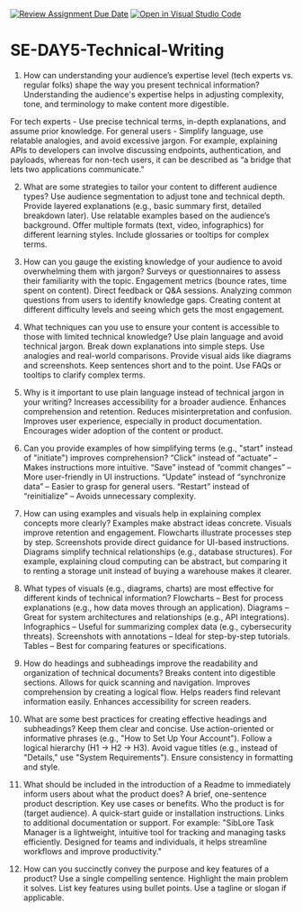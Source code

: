 [![Review Assignment Due Date](https://classroom.github.com/assets/deadline-readme-button-22041afd0340ce965d47ae6ef1cefeee28c7c493a6346c4f15d667ab976d596c.svg)](https://classroom.github.com/a/zsAR-pyY)
[![Open in Visual Studio Code](https://classroom.github.com/assets/open-in-vscode-2e0aaae1b6195c2367325f4f02e2d04e9abb55f0b24a779b69b11b9e10269abc.svg)](https://classroom.github.com/online_ide?assignment_repo_id=18403946&assignment_repo_type=AssignmentRepo)
# SE-DAY5-Technical-Writing
1. How can understanding your audience’s expertise level (tech experts vs. regular folks) shape the way you present technical information?
Understanding the audience's expertise helps in adjusting complexity, tone, and terminology to make content more digestible.

For tech experts - Use precise technical terms, in-depth explanations, and assume prior knowledge.
For general users - Simplify language, use relatable analogies, and avoid excessive jargon.
For example, explaining APIs to developers can involve discussing endpoints, authentication, and payloads, whereas for non-tech users, it can be described as “a bridge that lets two applications communicate.”

2. What are some strategies to tailor your content to different audience types?
Use audience segmentation to adjust tone and technical depth.
Provide layered explanations (e.g., basic summary first, detailed breakdown later).
Use relatable examples based on the audience’s background.
Offer multiple formats (text, video, infographics) for different learning styles.
Include glossaries or tooltips for complex terms.
3. How can you gauge the existing knowledge of your audience to avoid overwhelming them with jargon?
Surveys or questionnaires to assess their familiarity with the topic.
Engagement metrics (bounce rates, time spent on content).
Direct feedback or Q&A sessions.
Analyzing common questions from users to identify knowledge gaps.
Creating content at different difficulty levels and seeing which gets the most engagement.
4. What techniques can you use to ensure your content is accessible to those with limited technical knowledge?
Use plain language and avoid technical jargon.
Break down explanations into simple steps.
Use analogies and real-world comparisons.
Provide visual aids like diagrams and screenshots.
Keep sentences short and to the point.
Use FAQs or tooltips to clarify complex terms.
5. Why is it important to use plain language instead of technical jargon in your writing?
Increases accessibility for a broader audience.
Enhances comprehension and retention.
Reduces misinterpretation and confusion.
Improves user experience, especially in product documentation.
Encourages wider adoption of the content or product.
6. Can you provide examples of how simplifying terms (e.g., "start" instead of "initiate") improves comprehension?
“Click” instead of “actuate” – Makes instructions more intuitive.
“Save” instead of “commit changes” – More user-friendly in UI instructions.
“Update” instead of “synchronize data” – Easier to grasp for general users.
“Restart” instead of “reinitialize” – Avoids unnecessary complexity.
7. How can using examples and visuals help in explaining complex concepts more clearly?
Examples make abstract ideas concrete.
Visuals improve retention and engagement.
Flowcharts illustrate processes step by step.
Screenshots provide direct guidance for UI-based instructions.
Diagrams simplify technical relationships (e.g., database structures).
For example, explaining cloud computing can be abstract, but comparing it to renting a storage unit instead of buying a warehouse makes it clearer.

8. What types of visuals (e.g., diagrams, charts) are most effective for different kinds of technical information?
Flowcharts – Best for process explanations (e.g., how data moves through an application).
Diagrams – Great for system architectures and relationships (e.g., API integrations).
Infographics – Useful for summarizing complex data (e.g., cybersecurity threats).
Screenshots with annotations – Ideal for step-by-step tutorials.
Tables – Best for comparing features or specifications.
9. How do headings and subheadings improve the readability and organization of technical documents?
Breaks content into digestible sections.
Allows for quick scanning and navigation.
Improves comprehension by creating a logical flow.
Helps readers find relevant information easily.
Enhances accessibility for screen readers.
10. What are some best practices for creating effective headings and subheadings?
Keep them clear and concise.
Use action-oriented or informative phrases (e.g., "How to Set Up Your Account").
Follow a logical hierarchy (H1 → H2 → H3).
Avoid vague titles (e.g., instead of "Details," use "System Requirements").
Ensure consistency in formatting and style.
11. What should be included in the introduction of a Readme to immediately inform users about what the product does?
A brief, one-sentence product description.
Key use cases or benefits.
Who the product is for (target audience).
A quick-start guide or installation instructions.
Links to additional documentation or support.
For example:
"SibLore Task Manager is a lightweight, intuitive tool for tracking and managing tasks efficiently. Designed for teams and individuals, it helps streamline workflows and improve productivity."

12. How can you succinctly convey the purpose and key features of a product?
Use a single compelling sentence.
Highlight the main problem it solves.
List key features using bullet points.
Use a tagline or slogan if applicable.
